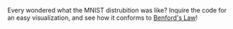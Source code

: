 Every wondered what the MNIST distrubition was like? Inquire the code for an easy visualization, and see how it conforms to [Benford's Law](https://en.wikipedia.org/wiki/Benford%27s_law)! 

